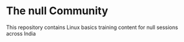 # The null Community

This repository contains Linux basics training content for null sessions across India 